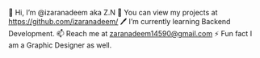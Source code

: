 👋 Hi, I’m @izaranadeem aka Z.N
👀 You can view my projects at https://github.com/izaranadeem/
🖊️ I’m currently learning Backend Development.
📫 Reach me at zaranadeem14590@gmail.com
⚡ Fun fact I am a Graphic Designer as well.
